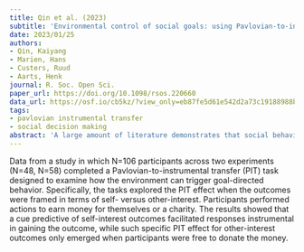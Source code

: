 ```yaml
---
title: Qin et al. (2023)
subtitle: 'Environmental control of social goals: using Pavlovian-to-instrumental transfer to test cue-based pro-self and pro-social outcome responses'
date: 2023/01/25
authors:
- Qin, Kaiyang
- Marien, Hans
- Custers, Ruud
- Aarts, Henk
journal: R. Soc. Open Sci.
paper_url: https://doi.org/10.1098/rsos.220660
data_url: https://osf.io/cb5kz/?view_only=eb87fe5d61e542d2a73c19188988b123
tags:
- pavlovian instrumental transfer
- social decision making
abstract: 'A large amount of literature demonstrates that social behaviour can be triggered by environmental cues. A long-standing debate involves the question of whether such stimuli trigger behaviour directly (i.e. habits) or whether these effects mediate goals. As studies on automatic goal pursuit typically use real-world cues that are already associated with the behaviour and potentially the goal, it is impossible to make strong claims about the nature of the effects. In the present paper, we use a paradigm inspired by the Pavlovian-to-instrumental transfer (PIT) literature to examine how the environment can trigger goal-directed behaviour. Building on the essence of pro-self and pro-social motives in humans, two experiments explored the PIT effect when the outcomes were framed in terms of self- versus other-interest. Participants performed actions to earn money for themselves or a charity. Each outcome was linked to a different cue. The results showed that a cue predictive of self-interest outcomes facilitated responses instrumental in gaining the outcome, while such specific PIT effect for other-interest outcomes only emerged when participants were free to donate the money. We briefly discuss these findings reflecting on whether the PIT effect in our paradigm is indeed sensitive to the value of social goals.'
---
```


Data from a study in which N=106 participants across two experiments (N=48, N=58) completed a Pavlovian-to-instrumental transfer (PIT) task designed to examine how the environment can trigger goal-directed behavior. Specifically, the tasks explored the PIT effect when the outcomes were framed in terms of self- versus other-interest. Participants performed actions to earn money for themselves or a charity. The results showed that a cue predictive of self-interest outcomes facilitated responses instrumental in gaining the outcome, while such specific PIT effect for other-interest outcomes only emerged when participants were free to donate the money.
